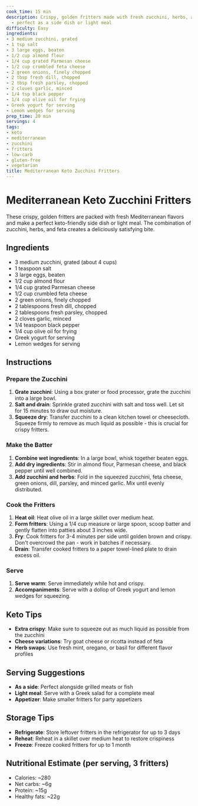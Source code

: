 ```yaml
---
cook_time: 15 min
description: Crispy, golden fritters made with fresh zucchini, herbs, and feta cheese
  - perfect as a side dish or light meal
difficulty: Easy
ingredients:
- 3 medium zucchini, grated
- 1 tsp salt
- 3 large eggs, beaten
- 1/2 cup almond flour
- 1/4 cup grated Parmesan cheese
- 1/2 cup crumbled feta cheese
- 2 green onions, finely chopped
- 2 tbsp fresh dill, chopped
- 2 tbsp fresh parsley, chopped
- 2 cloves garlic, minced
- 1/4 tsp black pepper
- 1/4 cup olive oil for frying
- Greek yogurt for serving
- Lemon wedges for serving
prep_time: 20 min
servings: 4
tags:
- keto
- mediterranean
- zucchini
- fritters
- low-carb
- gluten-free
- vegetarian
title: Mediterranean Keto Zucchini Fritters
---
```


<h1>Mediterranean Keto Zucchini Fritters</h1>
<p>These crispy, golden fritters are packed with fresh Mediterranean flavors and make a perfect keto-friendly side dish or light meal. The combination of zucchini, herbs, and feta creates a deliciously satisfying bite.</p>
<h2>Ingredients</h2>
<ul>
<li>3 medium zucchini, grated (about 4 cups)</li>
<li>1 teaspoon salt</li>
<li>3 large eggs, beaten</li>
<li>1/2 cup almond flour</li>
<li>1/4 cup grated Parmesan cheese</li>
<li>1/2 cup crumbled feta cheese</li>
<li>2 green onions, finely chopped</li>
<li>2 tablespoons fresh dill, chopped</li>
<li>2 tablespoons fresh parsley, chopped</li>
<li>2 cloves garlic, minced</li>
<li>1/4 teaspoon black pepper</li>
<li>1/4 cup olive oil for frying</li>
<li>Greek yogurt for serving</li>
<li>Lemon wedges for serving</li>
</ul>
<h2>Instructions</h2>
<h3>Prepare the Zucchini</h3>
<ol>
<li><strong>Grate zucchini</strong>: Using a box grater or food processor, grate the zucchini into a large bowl.</li>
<li><strong>Salt and drain</strong>: Sprinkle grated zucchini with salt and toss well. Let sit for 15 minutes to draw out moisture.</li>
<li><strong>Squeeze dry</strong>: Transfer zucchini to a clean kitchen towel or cheesecloth. Squeeze firmly to remove as much liquid as possible - this is crucial for crispy fritters.</li>
</ol>
<h3>Make the Batter</h3>
<ol>
<li><strong>Combine wet ingredients</strong>: In a large bowl, whisk together beaten eggs.</li>
<li><strong>Add dry ingredients</strong>: Stir in almond flour, Parmesan cheese, and black pepper until well combined.</li>
<li><strong>Add zucchini and herbs</strong>: Fold in the squeezed zucchini, feta cheese, green onions, dill, parsley, and minced garlic. Mix until evenly distributed.</li>
</ol>
<h3>Cook the Fritters</h3>
<ol>
<li><strong>Heat oil</strong>: Heat olive oil in a large skillet over medium heat.</li>
<li><strong>Form fritters</strong>: Using a 1/4 cup measure or large spoon, scoop batter and gently flatten into patties about 3 inches wide.</li>
<li><strong>Fry</strong>: Cook fritters for 3-4 minutes per side until golden brown and crispy. Don't overcrowd the pan - work in batches if necessary.</li>
<li><strong>Drain</strong>: Transfer cooked fritters to a paper towel-lined plate to drain excess oil.</li>
</ol>
<h3>Serve</h3>
<ol>
<li><strong>Serve warm</strong>: Serve immediately while hot and crispy.</li>
<li><strong>Accompaniments</strong>: Serve with a dollop of Greek yogurt and lemon wedges for squeezing.</li>
</ol>
<h2>Keto Tips</h2>
<ul>
<li><strong>Extra crispy</strong>: Make sure to squeeze out as much liquid as possible from the zucchini</li>
<li><strong>Cheese variations</strong>: Try goat cheese or ricotta instead of feta</li>
<li><strong>Herb swaps</strong>: Use fresh mint, oregano, or basil for different flavor profiles</li>
</ul>
<h2>Serving Suggestions</h2>
<ul>
<li><strong>As a side</strong>: Perfect alongside grilled meats or fish</li>
<li><strong>Light meal</strong>: Serve with a Greek salad for a complete meal</li>
<li><strong>Appetizer</strong>: Make smaller fritters for party appetizers</li>
</ul>
<h2>Storage Tips</h2>
<ul>
<li><strong>Refrigerate</strong>: Store leftover fritters in the refrigerator for up to 3 days</li>
<li><strong>Reheat</strong>: Reheat in a skillet over medium heat to restore crispiness</li>
<li><strong>Freeze</strong>: Freeze cooked fritters for up to 1 month</li>
</ul>
<h2>Nutritional Estimate (per serving, 3 fritters)</h2>
<ul>
<li>Calories: ~280</li>
<li>Net carbs: ~6g</li>
<li>Protein: ~15g</li>
<li>Healthy fats: ~22g</li>
</ul>